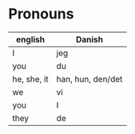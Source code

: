 # Pronouns
| english | Danish | 
| --- | --- |
| I   | jeg |
| you | du  |
| he, she, it| han, hun, den/det|
| we  | vi  |
| you | I   |
| they | de |

